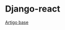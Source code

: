 # Django-react

[Artigo base](https://dev.to/zachtylr21/how-to-serve-a-react-single-page-app-with-django-1a1l)
